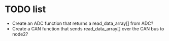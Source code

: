 # TODO list

- Create an ADC function that returns a read_data_array[] from ADC?
- Create a CAN function that sends read_data_array[] over the CAN bus to node2?

